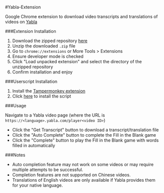 #Yabla-Extension

Google Chrome extension to download video transcripts and translations of videos on [Yabla](https://www.yabla.com/)

###Extension Installation

1. Download the zipped repository [here](https://github.com/spencerng/Yabla-Extension/archive/1.0.zip)
2. Unzip the downloaded `.zip` file
3. Go to `chrome://extensions` or More Tools > Extensions
4. Ensure developer mode is checked
5. Click "Load unpacked extension" and select the directory of the unzipped repository
6. Confirm installation and enjoy

###Userscript Installation
1. Install the [Tampermonkey extension](https://tampermonkey.net/)
2. Click [here](https://github.com/spencerng/Yabla-Extension/raw/master/yabla.user.js) to install the script

###Usage

Navigate to a Yabla video page (where the URL is `https://<language>.yabla.com/player<video ID>`)

* Click the "Get Transcript" button to download a transcript/translation file
* Click the "Auto Complete" button to complete the Fill in the Blank game
* Click the "Complete" button to play the Fill in the Blank game with words filled in automatically

###Notes

* Auto completion feature may not work on some videos or may require multiple attempts to be successful. 
* Completion features are not supported on Chinese videos.
* Translations of English videos are only available if Yabla provides them for your native language.
